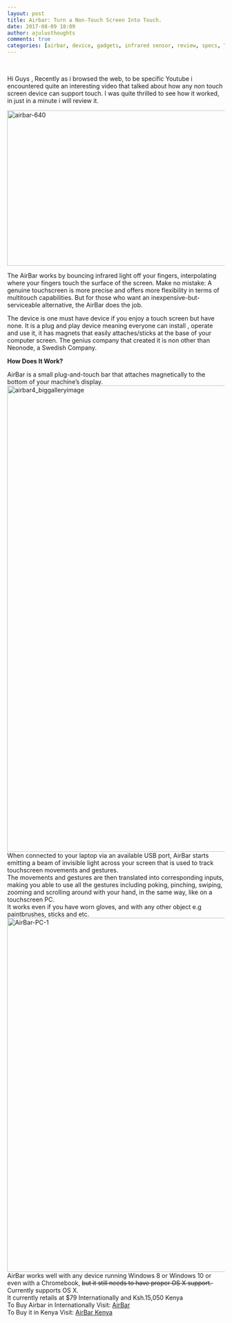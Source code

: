 ```yaml
---
layout: post
title: Airbar: Turn a Non-Touch Screen Into Touch.
date: 2017-08-09 18:09
author: ajulusthoughts
comments: true
categories: [airbar, device, gadgets, infrared sensor, review, specs, TECH &amp; CYBERSECURITY, technology, touch enabled, touch on non touch]
---
```

&nbsp;

Hi Guys , Recently as i browsed the web, to be specific Youtube i encountered quite an interesting video that talked about how any non touch screen device can support touch. I was quite thrilled to see how it worked, in just in a minute i will review it.

<img class="alignnone size-full wp-image-386" src="https://ajulusthoughts.files.wordpress.com/2017/08/airbar-640.jpg" alt="airbar-640" width="640" height="360" />

The AirBar works by bouncing infrared light off your fingers, interpolating where your fingers touch the surface of the screen. Make no mistake: A genuine touchscreen is more precise and offers more flexibility in terms of multitouch capabilities. But for those who want an inexpensive-but-serviceable alternative, the AirBar does the job.

The device is one must have device if you enjoy a touch screen but have none. It is a plug and play device meaning everyone can install , operate and use it, it has magnets that easily attaches/sticks at the base of your computer screen. The genius company that created it is non other than Neonode, a Swedish Company.

<strong>How Does It Work?</strong>
<div>AirBar is a small plug-and-touch bar that attaches magnetically to the bottom of your machine’s display.</div>
<div><img class="alignnone size-full wp-image-389" src="https://ajulusthoughts.files.wordpress.com/2017/08/airbar4_biggalleryimage.jpg" alt="airbar4_biggalleryimage" width="1920" height="1080" /></div>
<div>When connected to your laptop via an available USB port, AirBar starts emitting a beam of invisible light across your screen that is used to track touchscreen movements and gestures.</div>
<div>The movements and gestures are then translated into corresponding inputs, making you able to use all the gestures including poking, pinching, swiping, zooming and scrolling around with your hand, in the same way, like on a touchscreen PC.</div>
<div>It works even if you have worn gloves, and with any other object e.g paintbrushes, sticks and etc.</div>
<div><img class="alignnone size-full wp-image-390" src="https://ajulusthoughts.files.wordpress.com/2017/08/airbar-pc-1.jpg" alt="AirBar-PC-1" width="1457" height="820" /></div>
<div>
<div>AirBar works well with any device running Windows 8 or Windows 10 or even with a Chromebook, <del>but it still needs to have proper OS X support. </del></div>
<div>Currently supports OS X.</div>
</div>
<div></div>
<div>It currently retails at $79 Internationally and Ksh.15,050 Kenya</div>
<div></div>
<div>To Buy Airbar in Internationally Visit: <a href="https://www.air.bar" target="_blank" rel="noopener">AirBar</a></div>
<div>To Buy it in Kenya Visit: <a href="https://buyusa.co.ke/search/index/view/proname/kenya-neonode-airbar-for-15-6-display-add-touch-to-15-pc-display-1004/sku/B01N3MHMSF/" target="_blank" rel="noopener">AirBar Kenya</a></div>
